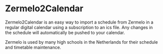 # Zermelo2Calendar

Zermelo2Calendar is an easy way to import a schedule from Zermelo in a regular digital calendar using a subscription to an ics file. Any changes in the schedule will automatically be pushed to your calendar.

Zermelo is used by many high schools in the Netherlands for their schedule and timetable maintenance.
